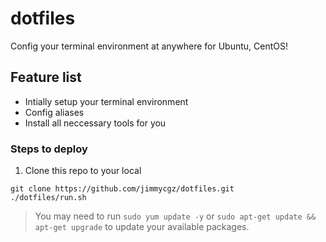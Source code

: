 # dotfiles

Config your terminal environment at anywhere for Ubuntu, CentOS!

## Feature list
* Intially setup your terminal environment 
* Config aliases
* Install all neccessary tools for you

### Steps to deploy
1. Clone this repo to your local
```
git clone https://github.com/jimmycgz/dotfiles.git
./dotfiles/run.sh
```



> You may need to run `sudo yum update -y` or `sudo apt-get update && apt-get upgrade` to update your available packages.

